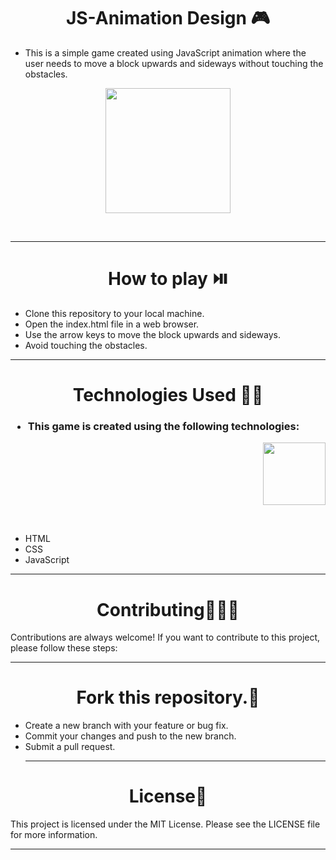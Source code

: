 <h1 align="center" >JS-Animation Design 🎮</h1>

- This is a simple game created using JavaScript animation where the user needs to move a block upwards and sideways without touching the obstacles.
<p align="center">
<img height="200" wedith="200" src="https://th.bing.com/th/id/R.ec2b6b276b0fbcb83b4ef4659399bbd3?rik=nn8c4uxlNuE1uw&riu=http%3a%2f%2fwww.wiccagirl.faithweb.com%2fimages%2fanimated_stacking_blocks.gif&ehk=od70pTf5f9MaaJlgI%2bFL8pyJGtoIu7iINOYVr%2fbn4MM%3d&risl=&pid=ImgRaw&r=0"></p>
<br>
<hr>
<h1 align="center" >How to play ⏯️</h1>

- Clone this repository to your local machine.<br>
- Open the index.html file in a web browser.<br>
- Use the arrow keys to move the block upwards and sideways.<br>
- Avoid touching the obstacles.<br>
<hr>
<h1 align="center" >Technologies Used 👩‍💻</h1>
<h3 align="left" >
  
  - This game is created using the following technologies:</h3>
<p align="right">
<img height="100" wedith="100" src="https://clipartcraft.com/images/html5-logo-css3-9.png"></p>
<br>

- HTML<br>
- CSS<br>
- JavaScript<br>

<hr>
<h1 align="center" >Contributing🧑‍🤝‍🧑</h1>
Contributions are always welcome! If you want to contribute to this project, please follow these steps:
<hr>
<h1 align="center" >Fork this repository.🍴</h1>

- Create a new branch with your feature or bug fix.<br>
- Commit your changes and push to the new branch.<br>
- Submit a pull request.<br><hr>
<h1 align="center" >License📙</h1>
This project is licensed under the MIT License. Please see the LICENSE file for more information.<hr>
